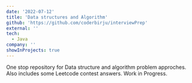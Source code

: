 ```yaml
---
date: '2022-07-12'
title: 'Data structures and Algorithm'
github: 'https://github.com/coderbirju/interviewPrep'
external: ''
tech:
  - Java
company: ''
showInProjects: true
---
```


One stop repository for Data structure and algorithm problem approches. Also includes some Leetcode contest answers. Work in Progress.
